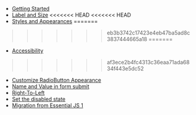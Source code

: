 * [Getting Started](radio-button/es5-getting-started.md)
* [Label and Size](radio-button/label-and-size.md)
<<<<<<< HEAD
<<<<<<< HEAD
* [Styles and Appearances](radio-button/style-and-appearance.md)
=======
>>>>>>> eb3b3742c17423e4eb47ba5ad8c3837444665a18
=======
* [Accessibility](radio-button/accessibility.md)
>>>>>>> af3ece2b4fc4313c36eaa71ada6834f443e5dc52
* [Customize RadioButton Appearance](radio-button/how-to/customize-radiobutton-appearance.md)
* [Name and Value in form submit](radio-button/how-to/name-and-value-in-form-submit.md)
* [Right-To-Left](radio-button/how-to/right-to-left.md)
* [Set the disabled state](radio-button/how-to/set-the-disabled-state.md)
* [Migration from Essential JS 1](radio-button/ej1-api-migration.md)